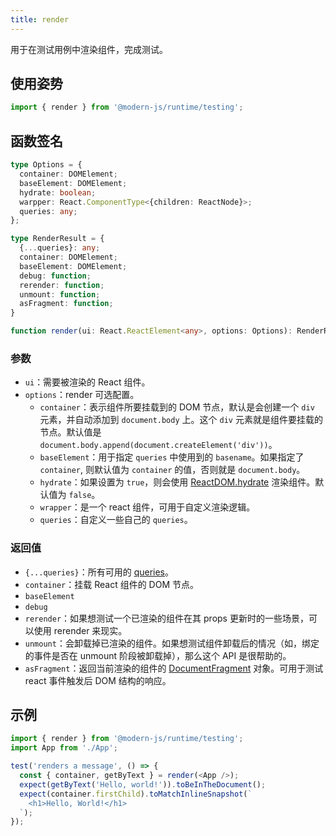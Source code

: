 ```yaml
---
title: render
---
```


用于在测试用例中渲染组件，完成测试。

## 使用姿势

```ts
import { render } from '@modern-js/runtime/testing';
```

## 函数签名

```ts
type Options = {
  container: DOMElement;
  baseElement: DOMElement;
  hydrate: boolean;
  warpper: React.ComponentType<{children: ReactNode}>;
  queries: any;
};

type RenderResult = {
  {...queries}: any;
  container: DOMElement;
  baseElement: DOMElement;
  debug: function;
  rerender: function;
  unmount: function;
  asFragment: function;
}

function render(ui: React.ReactElement<any>, options: Options): RenderResult;
```

### 参数

- `ui`：需要被渲染的 React 组件。
- `options`：render 可选配置。
  - `container`：表示组件所要挂载到的 DOM 节点，默认是会创建一个 `div` 元素，并自动添加到 `document.body` 上。这个 `div` 元素就是组件要挂载的节点。默认值是 `document.body.append(document.createElement('div'))`。
  - `baseElement`：用于指定 `queries` 中使用到的 `basename`。如果指定了 `container`, 则默认值为 `container` 的值，否则就是 `document.body`。
  - `hydrate`：如果设置为 `true`，则会使用 [ReactDOM.hydrate](https://reactjs.org/docs/react-dom.html#hydrate) 渲染组件。默认值为 `false`。
  - `wrapper`：是一个 react 组件，可用于自定义渲染逻辑。
  - `queries`：自定义一些自己的 `queries`。

### 返回值

- `{...queries}`：所有可用的 [queries](https://testing-library.com/docs/queries/about/)。
- `container`：挂载 React 组件的 DOM 节点。
- `baseElement`
- `debug`
- `rerender`：如果想测试一个已渲染的组件在其 props 更新时的一些场景，可以使用 rerender 来现实。
- `unmount`：会卸载掉已渲染的组件。如果想测试组件卸载后的情况（如，绑定的事件是否在 unmount 阶段被卸载掉），那么这个 API 是很帮助的。
- `asFragment`：返回当前渲染的组件的 [DocumentFragment](https://developer.mozilla.org/en-US/docs/Web/API/DocumentFragment) 对象。可用于测试 react 事件触发后 DOM 结构的响应。

## 示例

```ts
import { render } from '@modern-js/runtime/testing';
import App from './App';

test('renders a message', () => {
  const { container, getByText } = render(<App />);
  expect(getByText('Hello, world!')).toBeInTheDocument();
  expect(container.firstChild).toMatchInlineSnapshot(`
    <h1>Hello, World!</h1>
  `);
});
```

